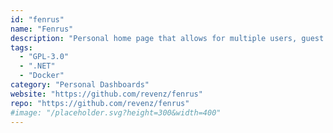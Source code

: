 ```yaml
---
id: "fenrus"
name: "Fenrus"
description: "Personal home page that allows for multiple users, guest access and multiple dashboards for each user. It also has \"Smart Apps\" which display live data for those apps."
tags:
  - "GPL-3.0"
  - ".NET"
  - "Docker"
category: "Personal Dashboards"
website: "https://github.com/revenz/fenrus"
repo: "https://github.com/revenz/fenrus"
#image: "/placeholder.svg?height=300&width=400"
---
```


